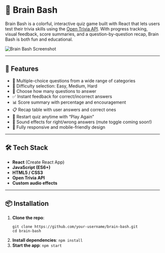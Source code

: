 # 🧠 Brain Bash

Brain Bash is a colorful, interactive quiz game built with React that lets users test their trivia skills using the [Open Trivia API](https://opentdb.com/). With progress tracking, visual feedback, score summaries, and a question-by-question recap, Brain Bash is both fun and educational.

![Brain Bash Screenshot](./screenshot.png) <!-- Optional: add an actual screenshot here -->

---

## 🚀 Features

- 🎯 Multiple-choice questions from a wide range of categories
- 🧪 Difficulty selection: Easy, Medium, Hard
- 🔢 Choose how many questions to answer
- ✅ Instant feedback for correct/incorrect answers
- 📊 Score summary with percentage and encouragement
- 📋 Recap table with user answers and correct ones
- 🔄 Restart quiz anytime with “Play Again”
- 🎵 Sound effects for right/wrong answers (mute toggle coming soon!)
- 📱 Fully responsive and mobile-friendly design

---

## 🛠️ Tech Stack

- **React** (Create React App)
- **JavaScript (ES6+)**
- **HTML5 / CSS3**
- **Open Trivia API**
- **Custom audio effects**

---

## 📦 Installation

1. **Clone the repo**:
   ``` 
   git clone https://github.com/your-username/brain-bash.git
   cd brain-bash
   ```
2. **Install dependencies**:
    `npm install`
3. **Start the app**:
    `npm start`    